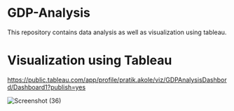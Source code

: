 # GDP-Analysis
This repository contains data analysis as well as visualization using tableau. 

# Visualization using Tableau
https://public.tableau.com/app/profile/pratik.akole/viz/GDPAnalysisDashbord/Dashboard1?publish=yes

![Screenshot (36)](https://user-images.githubusercontent.com/81501071/141304040-388ede22-f5b6-4330-a08e-5c0fa12938e7.png)

